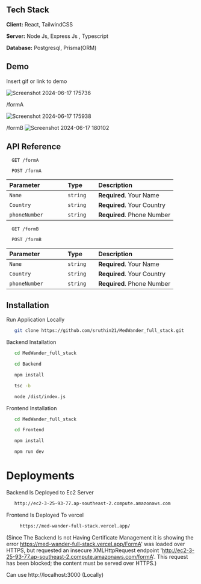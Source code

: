 



## Tech Stack

**Client:** React, TailwindCSS

**Server:** Node Js, Express Js , Typescript

**Database:** Postgresql, Prisma(ORM)






## Demo

Insert gif or link to demo

![Screenshot 2024-06-17 175736](https://github.com/get-amigo/Amigo-Web/assets/125492105/1c884eb4-845b-4418-9921-3b7017e71bc9)

/formA

![Screenshot 2024-06-17 175938](https://github.com/get-amigo/Amigo-Web/assets/125492105/2286f43c-3046-4666-a0b0-244b3304bca2)


/formB
![Screenshot 2024-06-17 180102](https://github.com/get-amigo/Amigo-Web/assets/125492105/b4b8b851-8d5a-4d2b-9c76-5e21fa3b0567)


## API Reference


```http
  GET /formA 
```

```http
  POST /formA
```

| Parameter | Type     | Description                |
| :-------- | :------- | :------------------------- |
| `Name   ` | `string` | **Required**. Your Name    |
| `Country `| `string` | **Required**. Your Country |
| `phoneNumber      `| `string  `| **Required**. Phone Number|


```http
  GET /formB
```

```http
  POST /formB
```

| Parameter | Type     | Description                |
| :-------- | :------- | :------------------------- |
| `Name   ` | `string` | **Required**. Your Name    |
| `Country `| `string` | **Required**. Your Country |
| `phoneNumber      `| `string  `| **Required**. Phone Number|


## Installation

Run Application Locally

```bash
   git clone https://github.com/sruthin21/MedWander_full_stack.git
```

Backend Installation

```bash
   cd MedWander_full_stack
```
```bash
   cd Backend
```
```bash
   npm install
```

```bash
   tsc -b
```

```bash
   node /dist/index.js
```

Frontend Installation
```bash
   cd MedWander_full_stack
```
```bash
   cd Frontend
```

```bash
   npm install
```

```bash
   npm run dev
```

# Deployments

Backend Is Deployed to Ec2 Server

```bash
   http://ec2-3-25-93-77.ap-southeast-2.compute.amazonaws.com
```

Frontend Is Deployed To vercel 

```bash
     https://med-wander-full-stack.vercel.app/
```
(Since The Backend Is not Having Certificate Management it is showing the error
  https://med-wander-full-stack.vercel.app/FormA' was loaded over HTTPS, but requested an insecure XMLHttpRequest endpoint 'http://ec2-3-25-93-77.ap-southeast-2.compute.amazonaws.com/formA'. This request has been blocked; the content must be served over HTTPS.)
  
Can use http://localhost:3000  (Locally)
